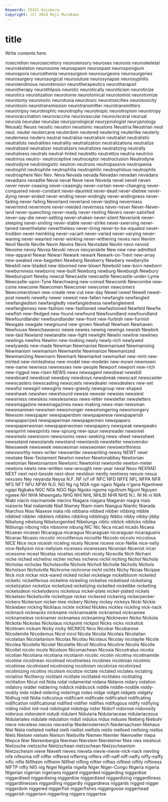 ```yaml
---
Keywords: 25331 kojimura
Copyright: (C) 2024 Koji Murakami
---
```


# title

Write contents here.



rosecretion neurosecretory neurosensory
neuroses neurosis neuroskeletal neuroskeleton neurosome neurospasm neurospast neurospongium neurospora neurosthenia
neurosurgeon neurosurgeons neurosurgeries neurosurgery neurosurgical neurosuture neurosynapse neurosyphilis neurotendinous neurotension
neurotherapeutics neurotherapist neurotherapy neurothlipsis neurotic neurotically neuroticism neuroticize neurotics neurotization
neurotome neurotomical neurotomist neurotomize neurotomy neurotonic neurotoxia neurotoxic neurotoxicities neurotoxicity
neurotoxin neurotransmission neurotransmitter neurotransmitters neurotripsy neurotrophic neurotrophy neurotropic neurotropism neurotropy
neurovaccination neurovaccine neurovascular neurovisceral neurual neurula neurulae neurulas neurypnological neurypnologist
neurypnology Neusatz Neuss neustic neuston neustonic neustons Neustria Neustrian neut
neut. neuter neutercane neuterdom neutered neutering neuterlike neuterly neuterness neuters
neutral neutralise neutralism neutralist neutralistic neutralists neutralities neutrality neutralization neutralizations
neutralize neutralized neutralizer neutralizers neutralizes neutralizing neutrally neutralness neutrals neutral-tinted
neutretto neutrettos neutria neutrino neutrinos neutro- neutroceptive neutroceptor neutroclusion Neutrodyne
neutrodyne neutrologistic neutron neutrons neutropassive neutropenia neutrophil neutrophile neutrophilia neutrophilic
neutrophilous neutrophils neutrosphere Nev Nev. Neva Nevada nevada Nevadan nevadan
nevadans nevadians nevadite Nevai nevat Neve neve Neveda nevel nevell
neven never never-ceasing never-ceasingly never-certain never-changing never-conquered never-constant never-daunted never-dead
never-dietree never-dying never-ended never-ending never-endingly never-endingness never-fading never-failing Neverland neverland
never-lasting nevermass nevermind nevermore never-needed neverness never-never Never-Never-land never-quenching never-ready
never-resting Nevers never-satisfied never-say-die never-setting never-shaken never-silent Neversink never-sleeping never-smiling
never-stable never-strike never-swerving never-tamed neverthelater nevertheless never-tiring never-to-be-equaled never-trodden never-twinkling
never-vacant never-varied never-varying never-waning never-wearied never-winking never-withering neves nevi Neviim
Nevil Nevile Neville Nevin Nevins Nevis Nevisdale Nevlin nevo nevoid
Nevome nevoy Nevsa Nevski nevus nevyanskite New new new-admitted new-apparel
Newar Newari Newark newark Newark-on-Trent new-array new-awaked new-begotten Newberg Newberry
Newbery newberyite Newbill new-bladed new-bloomed new-blown Newbold new-born newborn newbornness
newborns new-built Newburg newburg Newburgh Newbury Newburyport Newby newcal Newcastle
newcastle Newcastle-under-Lyme Newcastle-upon-Tyne Newchwang new-coined Newcomb Newcombe new-come newcome Newcomen
Newcomer newcomer newcomers Newcomerstown new-create new-cut new-day Newel newel Newell
newel-post newels newelty newer newest new-fallen newfangle newfangled newfangledism newfangledly
newfangledness newfanglement newfangleness new-fashion new-fashioned newfashioned Newfeld Newfie newfish new-fledged
new-found newfound Newfoundland newfoundland Newfoundlander newfoundlander new-front new-furbish new-furnish Newgate
newgate newground new-grown Newhall Newham Newhaven Newhouse Newichawanoc newie newies
newing newings newish Newkirk new-laid Newland newlandite new-light newlight Newlin
newline newlines newlings newlins Newlon new-looking newly newly-rich newlywed newlyweds
new-made Newman Newmanise Newmanised Newmanising Newmanism newmanism Newmanite Newmanize Newmanized
Newmanizing Newmann Newmark Newmarket newmarket new-mint new-minted new-mintedness new-model new-modeler
new-mown newmown new-name newness newnesses new-people Newport newport new-rich new-rigged
new-risen NEWS news newsagent newsbeat newsbill newsboard newsboat newsboy newsboys
newsbreak newscast newscaster newscasters newscasting newscasts newsdealer newsdealers new-set newsful
newsgirl newsgirls news-greedy newsgroup new-shaped newshawk newshen newshound newsie newsier
newsies newsiest newsiness newsless newslessness news-letter newsletter newsletters newsmagazine newsmagazines
news-making news-man newsman newsmanmen newsmen newsmonger newsmongering newsmongery Newsom newspaper
newspaperdom newspaperese newspaperish newspaperized newspaperman newspapermen newspapers newspaperwoman newspaperwomen newspapery
newspeak newspeaks newsprint newsprints new-sprung new-spun newsreader newsreel newsreels newsroom
newsrooms news-seeking news-sheet newssheet newsstand newsstands newstand newstands newsteller newsvendor
Newsweek newsweek newswoman newswomen newsworthiness newsworthy news-writer newswriter newswriting newsy
NEWT newt newtake New-Testament Newton newton Newtonabbey Newtonian newtonian Newtonianism
Newtonic Newtonist newtonite newton-meter newtons newts new-written new-wrought new-year nexal
Nexo NEXRAD NEXT next next-beside next-door nextdoor nextly nextness nexum
nexus nexuses Ney neyanda Neysa N.F. NF n/f nF NFC
NFD NFFE NFL NFPA NFR NFS NFT NFU NFWI N.G.
NG Ng ng NGA ngai ngaio Ngala n'gana Nganhwei ngapi
Ngbaka NGC NGk NGO Ngo Ngoko ngoma ngultrum Nguni Nguyen
ngwee NH NHA Nheengatu NHG NHI NHL NHLBI NHR NHS
N.I. NI Ni ni NIA Niabi niacin niacinamide niacins Niagara
niagara Niagaran niagra niais niaiserie Nial nialamide Niall Niamey Niam-niam
Niangua Niantic Niarada Niarchos Nias Niasese niata nib nibbana nibbed
nibber nibbing nibble nibbled nibbler nibblers nibbles nibbling nibblingly Nibbs
nibby nibby-jibby Nibelung nibelung Nibelungenlied Nibelungs niblic niblick niblicks niblike
Niblungs nibong nibs nibsome nibung NIC Nic Nica nicad nicads
Nicaea Nicaean nicaean Nicaragua nicaragua Nicaraguan nicaraguan nicaraguans Nicarao Nicasio
niccolic niccoliferous niccolite Niccolo niccolo niccolous NICE Nice nice niceish
niceling nicely Nicene nicene nice-Nellie nice-nelly nice-Nellyism nice-nellyism niceness nicenesses
Nicenian Nicenist nicer nicesome nicest Nicetas niceties nicetish nicety Niceville
Nich Nichani niche niched nichelino nicher niches nichevo nichil niching
Nichol Nichola Nicholas nicholas Nicholasville Nichole Nicholl Nicholle Nicholls Nichols
Nicholson Nicholville Nichrome nichrome nicht nichts Nichy Nicias Nicippe Nick
nick nickar nick-eared nicked nickel nickelage nickelbloom nickeled nickelic nickeliferous
nickeline nickeling nickelise nickelised nickelising nickelization nickelize nickelized nickelizing nickelled
nickellike nickelling nickelodeon nickelodeons nickelous nickel-plate nickel-plated nickels Nickelsen Nickelsville
nickeltype nicker nickered nickering nickerpecker nickers Nickerson nicker-tree nickery Nickey
nickey nickeys Nicki Nickie Nickieben nicking Nicklaus nickle nickled Nickles
nickles nickling nick-nack nicknack nicknacks nickname nicknameable nicknamed nicknamee nicknameless
nicknamer nicknames nicknaming Nickneven Nicko Nickola Nickolai Nickolas Nickolaus nickpoint
nickpot Nicks nicks nickstick Nicktown nickum Nicky nicky NICMOS Nico
Nicobar Nicobarese Nicodemite Nicodemus Nicol nicol Nicola Nicolai Nicolais Nicolaitan
nicolaitan Nicolaitanism Nicolas Nicolau Nicolaus Nicolay nicolayite Nicole Nicolea Nicolella
Nicolet Nicolette Nicoli Nicolina Nicoline Nicolis Nicolle Nicollet nicolo nicols
Nicolson Nicomachean Nicosia Nicostratus nicotia nicotian Nicotiana nicotiana nicotianin nicotic
nicotin nicotina nicotinamide nicotine nicotinean nicotined nicotineless nicotines nicotinian nicotinic
nicotinise nicotinised nicotinising nicotinism nicotinize nicotinized nicotinizing nicotins nicotism nicotize
nictate nictated nictates nictating nictation Nictheroy nictitant nictitate nictitated nictitates
nictitating nictitation Nicut nid Nida nidal nidamental nidana Nidaros nidary
nidation nidatory nidder niddering niddick niddicock niddle niddle-noddle niddy-noddy nide
nided nidering niderings nides nidge nidget nidgets nidgety Nidhug nidi
Nidia nidicolous nidificant nidificate nidificated nidificating nidification nidificational nidified nidifier
nidifies nidifugous nidify nidifying niding nidiot nid-nod nidologist nidology nidor
Nidorf nidorose nidorosity nidorous nidorulent nidudi nidulant Nidularia Nidulariaceae nidulariaceous
Nidulariales nidulate nidulation niduli nidulus nidus niduses Nieberg Niebuhr niece
nieceless nieces nieceship Niederosterreich Niedersachsen Niehaus Niel Niela niellated nielled
nielli niellist niellists niello nielloed nielloing niellos Niels Nielsen nielsen
Nielson Nielsville Niemen Niemler Niemoeller niepa Niepce Nier Nierembergia Nierman
Nierstein Niersteiner Nies nies nieshout Nietzsche nietzsche Nietzschean nietzschean Nietzscheanism
Nietzscheism nieve Nievelt nieves nieveta nievie-nievie-nick-nack nievling nife nifesima niff
niffer niffered niffering niffers niff-naff niff-naffy niffy-naffy nific nifle Niflheim
niflheim Niflhel nifling niftier nifties niftiest niftily niftiness NIFTP nifty
NIG nig Nigel Nigella nigella Niger Niger-Congo Nigeria nigeria Nigerian
nigerian nigerians niggard niggarded niggarding niggardise niggardised niggardising niggardize niggardized
niggardizing niggardliness niggardlinesses niggardling niggardly niggardness niggards nigged nigger niggerdom
niggered niggerfish niggerfishes niggergoose niggerhead niggerish niggerism niggerling niggers niggertoe
